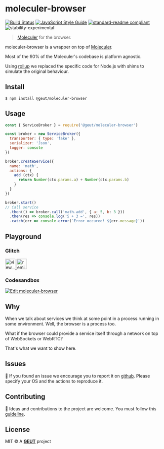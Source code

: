 # moleculer-browser

[![Build Status](https://travis-ci.com/geut/moleculer-browser.svg?branch=master)](https://travis-ci.com/geut/moleculer-browser)
[![JavaScript Style Guide](https://img.shields.io/badge/code_style-standard-brightgreen.svg)](https://standardjs.com)
[![standard-readme compliant](https://img.shields.io/badge/readme%20style-standard-brightgreen.svg?style=flat-square)](https://github.com/RichardLitt/standard-readme)
![stability-experimental](https://img.shields.io/badge/stability-experimental-orange.svg)

> [Moleculer](https://github.com/moleculerjs/moleculer) for the browser.

moleculer-browser is a wrapper on top of [Moleculer](https://github.com/moleculerjs/moleculer).

Most of the 90% of the Moleculer's codebase is platform agnostic.

Using [rollup](https://rollupjs.org/) we replaced the specific code for Node.js with
shims to simulate the original behaviour.

## <a name="install"></a> Install

```
$ npm install @geut/moleculer-browser
```

## <a name="usage"></a> Usage

```javascript
const { ServiceBroker } = require('@geut/moleculer-browser')

const broker = new ServiceBroker({
  transporter: { type: 'fake' },
  serializer: 'Json',
  logger: console
})

broker.createService({
  name: 'math',
  actions: {
    add (ctx) {
      return Number(ctx.params.a) + Number(ctx.params.b)
    }
  }
})

broker.start()
// Call service
  .then(() => broker.call('math.add', { a: 5, b: 3 }))
  .then(res => console.log('5 + 3 =', res))
  .catch(err => console.error(`Error occured! ${err.message}`))
```

## <a name="playground"></a> Playground

### Glitch

<!-- View Source Button -->
<a href="https://glitch.com/edit/#!/moleculer-browser">
  <img src="https://cdn.glitch.com/2bdfb3f8-05ef-4035-a06e-2043962a3a13%2Fview-source%402x.png?1513093958802" alt="view source" height="33">
</a>

<!-- Remix Button -->
<a href="https://glitch.com/edit/#!/remix/moleculer-browser">
  <img src="https://cdn.glitch.com/2bdfb3f8-05ef-4035-a06e-2043962a3a13%2Fremix%402x.png?1513093958726" alt="remix this" height="33">
</a>

### Codesandbox

[![Edit moleculer-browser](https://codesandbox.io/static/img/play-codesandbox.svg)](https://codesandbox.io/s/moleculer-browser-1tk71?fontsize=14)

## <a name="why"></a> Why

When we talk about services we think at some point in a process running in some environment. Well, the browser is a process too.

What if the browser could provide a service itself through a network on top of WebSockets or WebRTC?

That's what we want to show here.

## <a name="issues"></a> Issues

:bug: If you found an issue we encourage you to report it on [github](https://github.com/geut/moleculer-browser/issues). Please specify your OS and the actions to reproduce it.

## <a name="contribute"></a> Contributing

:busts_in_silhouette: Ideas and contributions to the project are welcome. You must follow this [guideline](https://github.com/geut/moleculer-browser/blob/master/CONTRIBUTING.md).

## License

MIT © A [**GEUT**](http://geutstudio.com/) project
